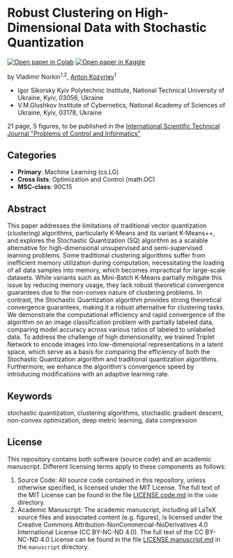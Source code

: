 # Robust Clustering on High-Dimensional Data with Stochastic Quantization

[![Open paper in Colab](https://img.shields.io/badge/Colab-F9AB00?logo=googlecolab&color=525252)](https://colab.research.google.com/github/kaydotdev/stochastic-quantization/blob/master/code/notebooks/simlearning.ipynb)
[![Open paper in Kaggle](https://img.shields.io/badge/Kaggle-20BEFF?logo=Kaggle&logoColor=white)](https://www.kaggle.com/notebooks/welcome?src=https://github.com/kaydotdev/stochastic-quantization/blob/master/code/notebooks/simlearning.ipynb)

by Vladimir Norkin<sup>1,2</sup>, [Anton Kozyriev](mailto:a.kozyriev@kpi.ua)<sup>1</sup>

 - Igor Sikorsky Kyiv Polytechnic Institute, National Technical University of Ukraine, Kyiv, 03056, Ukraine
 - V.M.Glushkov Institute of Cybernetics, National Academy of Sciences of Ukraine, Kyiv, 03178, Ukraine

21 page, 5 figures, to be published in the [International Scientific Technical Journal "Problems of Control and 
Informatics"](https://jais.net.ua/)

## Categories

 - **Primary**: Machine Learning (cs.LG)
 - **Cross lists**: Optimization and Control (math.OC)
 - **MSC-class**: 90C15

## Abstract

This paper addresses the limitations of traditional vector quantization (clustering) algorithms, particularly K-Means 
and its variant K-Means++, and explores the Stochastic Quantization (SQ) algorithm as a scalable alternative for 
high-dimensional unsupervised and semi-supervised learning problems. Some traditional clustering algorithms suffer 
from inefficient memory utilization during computation, necessitating the loading of all data samples into memory, 
which becomes impractical for large-scale datasets. While variants such as Mini-Batch K-Means partially mitigate this 
issue by reducing memory usage, they lack robust theoretical convergence guarantees due to the non-convex nature of 
clustering problems. In contrast, the Stochastic Quantization algorithm provides strong theoretical convergence 
guarantees, making it a robust alternative for clustering tasks. We demonstrate the computational efficiency and rapid 
convergence of the algorithm on an image classification problem with partially labeled data, comparing model accuracy 
across various ratios of labeled to unlabeled data. To address the challenge of high dimensionality, we trained Triplet 
Network to encode images into low-dimensional representations in a latent space, which serve as a basis for comparing 
the efficiency of both the Stochastic Quantization algorithm and traditional quantization algorithms. Furthermore, we 
enhance the algorithm's convergence speed by introducing modifications with an adaptive learning rate.

## Keywords

stochastic quantization, clustering algorithms, stochastic gradient descent, 
non-convex optimization, deep metric learning, data compression

## License

This repository contains both software (source code) and an academic manuscript. Different licensing terms apply to 
these components as follows:
 1. Source Code: All source code contained in this repository, unless otherwise specified, is licensed under the MIT 
License. The full text of the MIT License can be found in the file [LICENSE.code.md](./code/LICENSE.code.md) in the `code` directory.
 2. Academic Manuscript: The academic manuscript, including all LaTeX source files and associated content (e.g. 
figures), is licensed under the Creative Commons Attribution-NonCommercial-NoDerivatives 4.0 International License 
(CC BY-NC-ND 4.0). The full text of the CC BY-NC-ND 4.0 License can be found in the file 
[LICENSE.manuscript.md](./manuscript/LICENSE.manuscript.md) in the `manuscript` directory.
